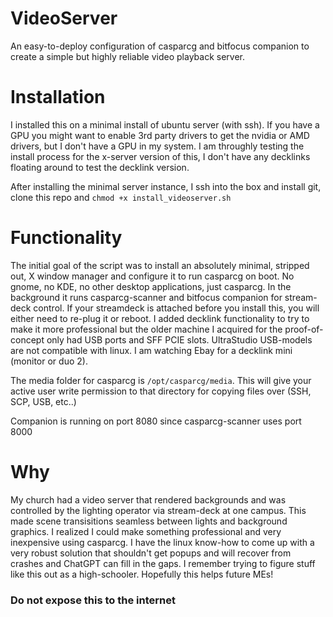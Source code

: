 # VideoServer
An easy-to-deploy configuration of casparcg and bitfocus companion to create a simple but highly reliable video playback server.

# Installation
I installed this on a minimal install of ubuntu server (with ssh).  If you have a GPU you might want to enable 3rd party drivers to get the nvidia or AMD drivers, but I don't have a GPU in my system.  I am throughly testing the install process for the x-server version of this, I don't have any decklinks floating around to test the decklink version.

After installing the minimal server instance, I ssh into the box and install git, clone this repo and `chmod +x install_videoserver.sh` 

# Functionality
The initial goal of the script was to install an absolutely minimal, stripped out, X window manager and configure it to run casparcg on boot.  No gnome, no KDE, no other desktop applications, just casparcg.  In the background it runs casparcg-scanner and bitfocus companion for stream-deck control.  If your streamdeck is attached before you install this, you will either need to re-plug it or reboot.  I added decklink functionality to try to make it more professional but the older machine I acquired for the proof-of-concept only had USB ports and SFF PCIE slots.  UltraStudio USB-models are not compatible with linux.  I am watching Ebay for a decklink mini (monitor or duo 2).

The media folder for casparcg is `/opt/casparcg/media`.  This will give your active user write permission to that directory for copying files over (SSH, SCP, USB, etc..)

Companion is running on port 8080 since casparcg-scanner uses port 8000

# Why
My church had a video server that rendered backgrounds and was controlled by the lighting operator via stream-deck at one campus.  This made scene transisitions seamless between lights and background graphics.  I realized I could make something professional and very inexpensive using casparcg.  I have the linux know-how to come up with a very robust solution that shouldn't get popups and will recover from crashes and ChatGPT can fill in the gaps.  I remember trying to figure stuff like this out as a high-schooler.  Hopefully this helps future MEs!

### Do not expose this to the internet ###